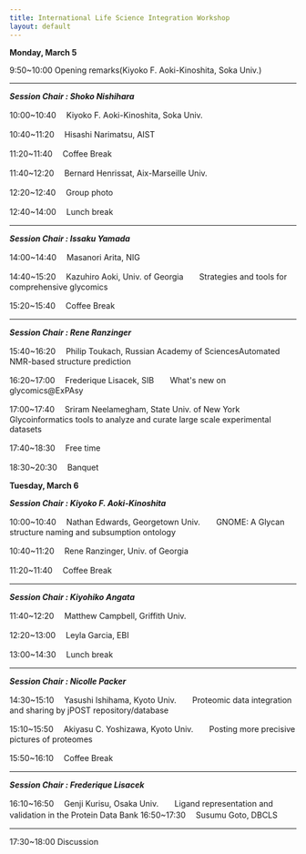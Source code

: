 ```yaml
---
title: International Life Science Integration Workshop
layout: default
---
```


**Monday, March 5**	

 9:50~10:00 Opening remarks(Kiyoko F. Aoki-Kinoshita, Soka Univ.)
 
*** 
***Session Chair : Shoko Nishihara***

10:00~10:40　 Kiyoko F. Aoki-Kinoshita, Soka Univ.

10:40~11:20　 Hisashi Narimatsu, AIST 

11:20~11:40　 Coffee Break 

11:40~12:20　 Bernard Henrissat, Aix-Marseille Univ.

12:20~12:40　 Group photo

12:40~14:00　 Lunch break				

***
***Session Chair : Issaku Yamada***

14:00~14:40　 Masanori Arita, NIG

14:40~15:20 　Kazuhiro Aoki, Univ. of Georgia　　Strategies and tools for comprehensive glycomics

15:20~15:40 　Coffee Break

***
***Session Chair : Rene Ranzinger***

15:40~16:20 　Philip Toukach, Russian Academy of SciencesAutomated　　NMR-based structure prediction

16:20~17:00 　Frederique Lisacek, SIB　　What's new on glycomics@ExPAsy

17:00~17:40 　Sriram Neelamegham, State Univ. of New York　　Glycoinformatics tools to analyze and curate large scale experimental datasets
							
17:40~18:30 　Free time

18:30~20:30 　Banquet


**Tuesday, March 6**

***Session Chair : Kiyoko F. Aoki-Kinoshita***

10:00~10:40 　Nathan Edwards, Georgetown Univ.　　GNOME: A Glycan structure naming and subsumption ontology

10:40~11:20 　Rene Ranzinger, Univ. of Georgia

11:20~11:40 　Coffee Break

***
***Session Chair : Kiyohiko Angata***

11:40~12:20 　Matthew Campbell, Griffith Univ.

12:20~13:00 　Leyla Garcia, EBI
   
13:00~14:30 　Lunch break

***
***Session Chair : Nicolle Packer***

14:30~15:10 　Yasushi Ishihama, Kyoto Univ.　　Proteomic data integration and sharing by jPOST repository/database

15:10~15:50 　Akiyasu C. Yoshizawa, Kyoto Univ.　　Posting more precisive pictures of proteomes

15:50~16:10 　Coffee Break  

***
***Session Chair : Frederique Lisacek***

16:10~16:50 　Genji Kurisu, Osaka Univ.　　Ligand representation and validation in the Protein Data Bank
16:50~17:30 　Susumu Goto, DBCLS　　

***
17:30~18:00 Discussion			
